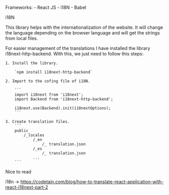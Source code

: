 Frameworks: 
    - React JS
    - i18N
    - Babel

i18N

This library helps with the internationalization of the website. It will change the language depending on the browser language and will get the strings from local files.

For easier management of the translations I have installed the library i18next-http-backend. With this, we just need to follow this steps:

    1. Install the library.

        `npm install i18next-http-backend`

    2. Import to the cofing file of i18N.

        ```
        import i18next from 'i18next';
        import Backend from 'i18next-http-backend';
        
        i18next.use(Backend).init(i18nextOptions);
        ```

    3. Create translation files.
        ```
        public
            /_locales
                /_en
                    /_ translation.json
                /_es
                    /_ translation.json
                ...
        ```

Nice to read

i18n -> https://codetain.com/blog/how-to-translate-react-application-with-react-i18next-part-2

